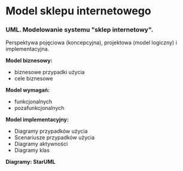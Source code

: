 # Model sklepu internetowego

### UML. Modelowanie systemu "sklep internetowy".

Perspektywa pojęciowa (koncepcyjna), projektowa (model logiczny) i implementacyjna.


**Model biznesowy:**
- biznesowe przypadki użycia
- cele biznesowe

**Model wymagań:**
- funkcjonalnych
- pozafunkcjonalnych

**Model implementacyjny:**
- Diagramy przypadków użycia
- Scenariusze przypadków użycia
- Diagramy aktywności
- Diagramy klas

**Diagramy: StarUML**
